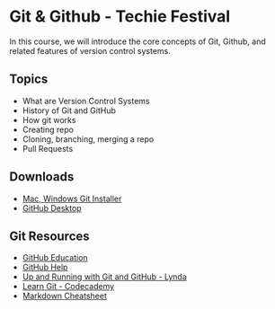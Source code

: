Git &amp; Github - Techie Festival
=========================
In this course, we will introduce the core concepts of Git, Github, and related features of version control systems.

Topics
------
* What are Version Control Systems
* History of Git and GitHub
* How git works
* Creating repo
* Cloning, branching, merging a repo
* Pull Requests

Downloads
---------------
* [Mac, Windows Git Installer](https://git-scm.com/downloads)
* [GitHub Desktop](https://desktop.github.com/)

Git Resources
-------------
* [GitHub Education](https://education.github.com/)
* [GitHub Help](https://help.github.com/)
* [Up and Running with Git and GitHub - Lynda](https://www.lynda.com/Git-tutorials/Up-Running-Git-GitHub/409275-2.html)
* [Learn Git - Codecademy](https://www.codecademy.com/learn/learn-git)
* [Markdown Cheatsheet](https://github.com/adam-p/markdown-here/wiki/Markdown-Cheatsheet)

